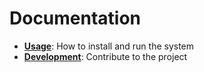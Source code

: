 # Documentation

- **[Usage](usage.md)**: How to install and run the system
- **[Development](development.md)**: Contribute to the project
